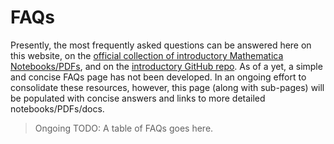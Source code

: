# FAQs

Presently, the most frequently asked questions can be answered here on this website, on the [official collection of introductory Mathematica Notebooks/PDFs](https://sessieresearchatsau.github.io/faq/index.html), and on the [introductory GitHub repo](https://github.com/sessieresearchatsau/Intro-Documents). As of a yet, a simple and concise FAQs page has not been developed. In an ongoing effort to consolidate these resources, however, this page (along with sub-pages) will be populated with concise answers and links to more detailed notebooks/PDFs/docs.

> Ongoing TODO: A table of FAQs goes here.
